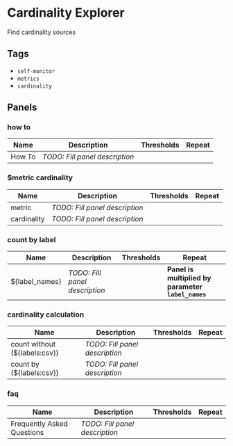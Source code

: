 # Cardinality Explorer

Find cardinality sources

## Tags

* `self-monitor`
* `metrics`
* `cardinality`

## Panels

### how to

<!-- markdownlint-disable line-length -->
| Name | Description | Thresholds | Repeat |
| ---- | ----------- | ---------- | ------ |
| How To | *TODO: Fill panel description* |  |  |
<!-- markdownlint-enable line-length -->

### $metric cardinality

<!-- markdownlint-disable line-length -->
| Name | Description | Thresholds | Repeat |
| ---- | ----------- | ---------- | ------ |
| metric | *TODO: Fill panel description* |  |  |
| cardinality | *TODO: Fill panel description* |  |  |
<!-- markdownlint-enable line-length -->

### count by label

<!-- markdownlint-disable line-length -->
| Name | Description | Thresholds | Repeat |
| ---- | ----------- | ---------- | ------ |
| ${label_names} | *TODO: Fill panel description* |  | **Panel is multiplied by parameter `label_names`** |
<!-- markdownlint-enable line-length -->

### cardinality calculation

<!-- markdownlint-disable line-length -->
| Name | Description | Thresholds | Repeat |
| ---- | ----------- | ---------- | ------ |
| count without (${labels:csv}) | *TODO: Fill panel description* |  |  |
| count by (${labels:csv}) | *TODO: Fill panel description* |  |  |
<!-- markdownlint-enable line-length -->

### faq

<!-- markdownlint-disable line-length -->
| Name | Description | Thresholds | Repeat |
| ---- | ----------- | ---------- | ------ |
| Frequently Asked Questions | *TODO: Fill panel description* |  |  |
<!-- markdownlint-enable line-length -->
